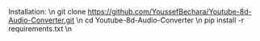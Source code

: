 Installation: \n
git clone https://github.com/YoussefBechara/Youtube-8d-Audio-Converter.git \n
cd Youtube-8d-Audio-Converter \n
pip install -r requirements.txt \n
